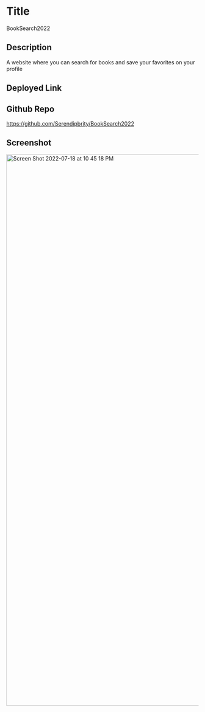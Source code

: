 # Title
BookSearch2022

## Description
A website where you can search for books and save your favorites on your profile

## Deployed Link
<!-- https://serendipbrity.github.io/BookSearch2022/ -->

## Github Repo
https://github.com/Serendipbrity/BookSearch2022

## Screenshot
<img width="1440" alt="Screen Shot 2022-07-18 at 10 45 18 PM" src="https://user-images.githubusercontent.com/96275616/179653837-c5e9cb6f-af91-4f8e-b11b-beb7888e720c.png">
